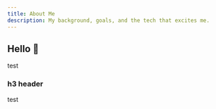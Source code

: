 ```yaml
---
title: About Me
description: My background, goals, and the tech that excites me.
---
```


## Hello 👋

test

### h3 header

test

